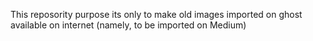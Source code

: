 This reposority purpose its only to make old images imported on ghost available on internet (namely, to be imported on Medium)